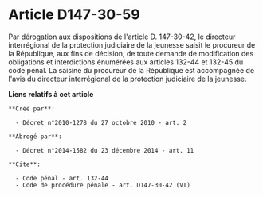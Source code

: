 # Article D147-30-59

Par dérogation aux dispositions de l'article D. 147-30-42, le directeur interrégional de la protection judiciaire de la
jeunesse saisit le procureur de la République, aux fins de décision, de toute demande de modification des obligations et
interdictions énumérées aux articles 132-44 et 132-45 du code pénal. La saisine du procureur de la République est accompagnée
de l'avis du directeur interrégional de la protection judiciaire de la jeunesse.

**Liens relatifs à cet article**

	**Créé par**:

	  - Décret n°2010-1278 du 27 octobre 2010 - art. 2

	**Abrogé par**:

	  - Décret n°2014-1582 du 23 décembre 2014 - art. 11

	**Cite**:

	  - Code pénal - art. 132-44
	  - Code de procédure pénale - art. D147-30-42 (VT)
